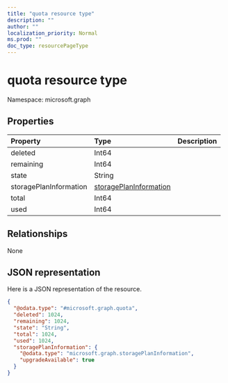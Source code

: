 ```yaml
---
title: "quota resource type"
description: ""
author: ""
localization_priority: Normal
ms.prod: ""
doc_type: resourcePageType
---
```


# quota resource type


Namespace: microsoft.graph



## Properties
|Property|Type|Description|
|:---|:---|:---|
|deleted|Int64||
|remaining|Int64||
|state|String||
|storagePlanInformation|[storagePlanInformation](../resources/storageplaninformation.md)||
|total|Int64||
|used|Int64||

## Relationships
None

## JSON representation
Here is a JSON representation of the resource.
<!-- {
  "blockType": "resource",
  "@odata.type": "microsoft.graph.quota"
}
-->
``` json
{
  "@odata.type": "#microsoft.graph.quota",
  "deleted": 1024,
  "remaining": 1024,
  "state": "String",
  "total": 1024,
  "used": 1024,
  "storagePlanInformation": {
    "@odata.type": "microsoft.graph.storagePlanInformation",
    "upgradeAvailable": true
  }
}
```

